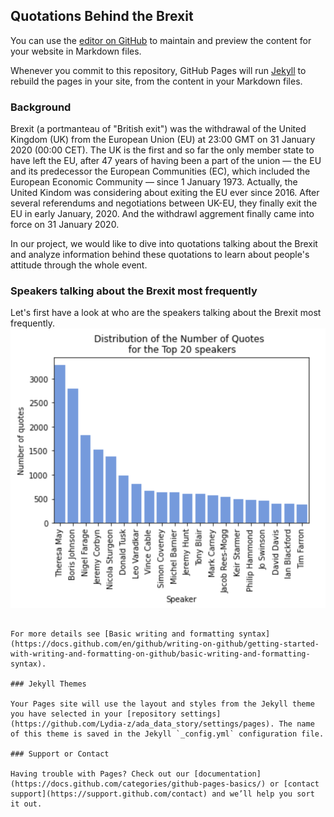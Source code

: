 ## Quotations Behind the Brexit

You can use the [editor on GitHub](https://github.com/Lydia-z/ada_data_story/edit/gh-pages/index.md) to maintain and preview the content for your website in Markdown files.

Whenever you commit to this repository, GitHub Pages will run [Jekyll](https://jekyllrb.com/) to rebuild the pages in your site, from the content in your Markdown files.

### Background

Brexit (a portmanteau of "British exit") was the withdrawal of the United Kingdom (UK) from the European Union (EU) at 23:00 GMT on 31 January 2020 (00:00 CET). The UK is the first and so far the only member state to have left the EU, after 47 years of having been a part of the union — the EU and its predecessor the European Communities (EC), which included the European Economic Community — since 1 January 1973. Actually, the United Kindom was considering about exiting the EU ever since 2016. After several referendums and negotiations between UK-EU, they finally exit the EU in early January, 2020. And the withdrawl aggrement finally came into force on 31 January 2020. 

In our project, we would like to dive into quotations talking about the Brexit and analyze information behind these quotations to learn about people's attitude through the whole event.

### Speakers talking about the Brexit most frequently

Let's first have a look at who are the speakers talking about the Brexit most frequently.
![Speaker](/_includes/Speaker.PNG)
```

For more details see [Basic writing and formatting syntax](https://docs.github.com/en/github/writing-on-github/getting-started-with-writing-and-formatting-on-github/basic-writing-and-formatting-syntax).

### Jekyll Themes

Your Pages site will use the layout and styles from the Jekyll theme you have selected in your [repository settings](https://github.com/Lydia-z/ada_data_story/settings/pages). The name of this theme is saved in the Jekyll `_config.yml` configuration file.

### Support or Contact

Having trouble with Pages? Check out our [documentation](https://docs.github.com/categories/github-pages-basics/) or [contact support](https://support.github.com/contact) and we’ll help you sort it out.
